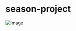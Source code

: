 ﻿# season-project

![Image](https://github.com/user-attachments/assets/76b53ae0-2957-49aa-8b99-6f907b30b5a0)
